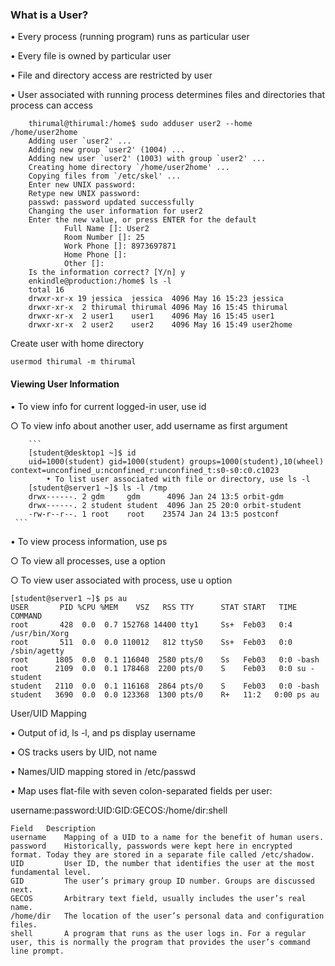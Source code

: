 ### What is a User?

• Every process (running program) runs as particular user

• Every file is owned by particular user

• File and directory access are restricted by user

• User associated with running process determines files and directories that process can access

```
    thirumal@thirumal:/home$ sudo adduser user2 --home  /home/user2home
    Adding user `user2' ...
    Adding new group `user2' (1004) ...
    Adding new user `user2' (1003) with group `user2' ...
    Creating home directory `/home/user2home' ...
    Copying files from `/etc/skel' ...
    Enter new UNIX password:
    Retype new UNIX password:
    passwd: password updated successfully
    Changing the user information for user2
    Enter the new value, or press ENTER for the default
            Full Name []: User2
            Room Number []: 25
            Work Phone []: 8973697871
            Home Phone []:
            Other []:
    Is the information correct? [Y/n] y
    enkindle@production:/home$ ls -l
    total 16
    drwxr-xr-x 19 jessica  jessica  4096 May 16 15:23 jessica
    drwxr-xr-x  2 thirumal thirumal 4096 May 16 15:45 thirumal
    drwxr-xr-x  2 user1    user1    4096 May 16 15:45 user1
    drwxr-xr-x  2 user2    user2    4096 May 16 15:49 user2home
  ```
Create user with home directory

	usermod thirumal -m thirumal

#### Viewing User Information
• To view info for current logged-in user, use id

   ○ To view info about another user, add username as first argument


        ```
        [student@desktop1 ~]$ id
        uid=1000(student) gid=1000(student) groups=1000(student),10(wheel) context=unconfined_u:nconfined_r:unconfined_t:s0-s0:c0.c1023
            • To list user associated with file or directory, use ls -l
        [student@server1 ~]$ ls -l /tmp
        drwx------. 2 gdm     gdm      4096 Jan 24 13:5 orbit-gdm
        drwx------. 2 student student  4096 Jan 25 20:0 orbit-student
        -rw-r--r--. 1 root    root    23574 Jan 24 13:5 postconf
	 ```

• To view process information, use ps

   ○ To view all processes, use a option

   ○ To view user associated with process, use u option

    [student@server1 ~]$ ps au
    USER       PID %CPU %MEM    VSZ   RSS TTY      STAT START   TIME COMMAND
    root       428  0.0  0.7 152768 14400 tty1     Ss+  Feb03   0:4 /usr/bin/Xorg
    root       511  0.0  0.0 110012   812 ttyS0    Ss+  Feb03   0:0 /sbin/agetty
    root      1805  0.0  0.1 116040  2580 pts/0    Ss   Feb03   0:0 -bash
    root      2109  0.0  0.1 178468  2200 pts/0    S    Feb03   0:0 su - student
    student   2110  0.0  0.1 116168  2864 pts/0    S    Feb03   0:0 -bash
    student   3690  0.0  0.0 123368  1300 pts/0    R+   11:2   0:00 ps au

User/UID Mapping

• Output of id, ls -l, and ps display username

• OS tracks users by UID, not name

• Names/UID mapping stored in /etc/passwd

• Map uses flat-file with seven colon-separated fields per user:

username:password:UID:GID:GECOS:/home/dir:shell

    Field	Description
    username	Mapping of a UID to a name for the benefit of human users.
    password	Historically, passwords were kept here in encrypted format. Today they are stored in a separate file called /etc/shadow.
    UID	        User ID, the number that identifies the user at the most fundamental level.
    GID	        The user’s primary group ID number. Groups are discussed next.
    GECOS	    Arbitrary text field, usually includes the user’s real name.
    /home/dir	The location of the user’s personal data and configuration files.
    shell	    A program that runs as the user logs in. For a regular user, this is normally the program that provides the user’s command line prompt.
